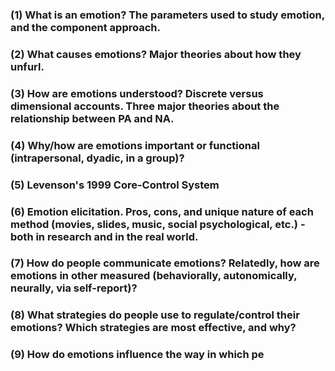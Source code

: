 ### (1) **What is an emotion?** The parameters used to study emotion, and the component approach. 

### (2) **What causes emotions?** Major theories about how they unfurl.
### (3) **How are emotions understood?** Discrete versus dimensional accounts. Three major theories about the relationship between PA and NA. 
### (4) **Why/how are emotions important or functional** (intrapersonal, dyadic, in a group)? 
### (5) **Levenson's 1999 Core-Control System**
### (6) **Emotion elicitation**. Pros, cons, and unique nature of each method (movies, slides, music, social psychological, etc.) - both in research and in the real world. 
### (7) **How do people communicate emotions?** Relatedly, how are emotions in other measured (behaviorally, autonomically, neurally, via self-report)?
### (8) What strategies do people use to regulate/control their emotions? Which strategies are most effective, and why? 
### (9) How do emotions influence the way in which pe